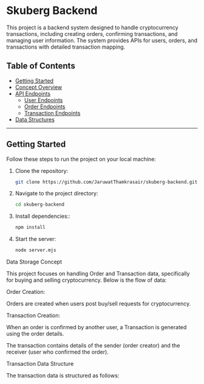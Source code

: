 # Skuberg Backend

This project is a backend system designed to handle cryptocurrency transactions, including creating orders, confirming transactions, and managing user information. The system provides APIs for users, orders, and transactions with detailed transaction mapping.

## Table of Contents

- [Getting Started](#getting-started)
- [Concept Overview](#concept-overview)
- [API Endpoints](#api-endpoints)
  - [User Endpoints](#user-endpoints)
  - [Order Endpoints](#order-endpoints)
  - [Transaction Endpoints](#transaction-endpoints)
- [Data Structures](#data-structures)

---

## Getting Started

Follow these steps to run the project on your local machine:

1. Clone the repository:
   ```bash
   git clone https://github.com/JaruwatThamkrasair/skuberg-backend.git
2. Navigate to the project directory:
   ```bash
   cd skuberg-backend
3. Install dependencies::
   ```bash
   npm install
4. Start the server:
   ```bash
   node server.mjs

Data Storage Concept

This project focuses on handling Order and Transaction data, specifically for buying and selling cryptocurrency. Below is the flow of data:

Order Creation:

Orders are created when users post buy/sell requests for cryptocurrency.

Transaction Creation:

When an order is confirmed by another user, a Transaction is generated using the order details.

The transaction contains details of the sender (order creator) and the receiver (user who confirmed the order).

Transaction Data Structure

The transaction data is structured as follows:
